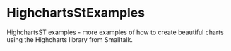 # HighchartsStExamples
HighchartsST examples - more examples of how to create beautiful charts using the Highcharts library from Smalltalk.
